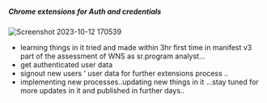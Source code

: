 ##### Chrome extensions for Auth and credentials

![Screenshot 2023-10-12 170539](https://github.com/kirankuyate2157/chromeExtension-1/assets/84271800/4f765b7b-d481-48a6-9a5a-a3ff55d60b53)

- learning things in it tried and made within 3hr first time in manifest v3 part of the assessment of WNS as sr.program analyst...
- get authenticated user data
- signout new users ' user data for further extensions process ..
- implementing new processes..updating new things in it ...stay tuned for more updates in it and published in further days..

